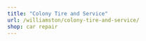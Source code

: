 ```yaml
---
title: "Colony Tire and Service"
url: /williamston/colony-tire-and-service/
shop: car repair
---
```

